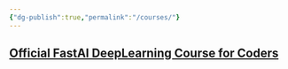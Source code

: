 ```yaml
---
{"dg-publish":true,"permalink":"/courses/"}
---
```



## [Official FastAI DeepLearning Course for Coders](https://course.fast.ai/)
